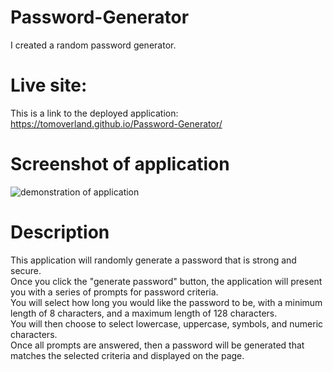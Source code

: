 # Password-Generator
I created a random password generator.  
  
# Live site:
This is a link to the deployed application: https://tomoverland.github.io/Password-Generator/

# Screenshot of application  
![demonstration of application](https://github.com/TomOverland/Password-Generator/blob/master/assets/PasswordGeneratorGif.gif?raw=true)

# Description
This application will randomly generate a password that is strong and secure.  
Once you click the "generate password" button, the application will present you with a series of prompts for password criteria.  
You will select how long you would like the password to be, with a minimum length of 8 characters, and a maximum length of 128 characters.  
You will then choose to select lowercase, uppercase, symbols, and numeric characters.  
Once all prompts are answered, then a password will be generated that matches the selected criteria and displayed on the page.  
